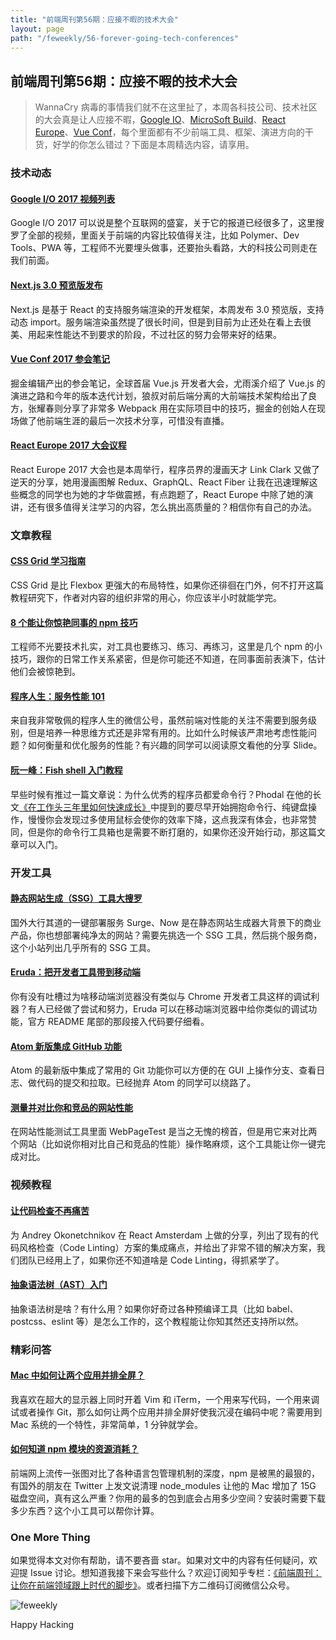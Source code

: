 ```yaml
---
title: "前端周刊第56期：应接不暇的技术大会"
layout: page
path: "/feweekly/56-forever-going-tech-conferences"
---
```


## 前端周刊第56期：应接不暇的技术大会

> WannaCry 病毒的事情我们就不在这里扯了，本周各科技公司、技术社区的大会真是让人应接不暇，<a href="https://events.google.com/io/schedule/?section=may-17">Google IO</a>、<a href="https://build.microsoft.com/">MicroSoft Build</a>、<a href="https://www.react-europe.org/#day-2017-May-17">React Europe</a>、<a href="https://juejin.im/post/591fa2d0a0bb9f005f3ccd1b">Vue Conf</a>，每个里面都有不少前端工具、框架、演进方向的干货，好学的你怎么错过？下面是本周精选内容，请享用。

### 技术动态

#### [Google I/O 2017 视频列表](https://www.youtube.com/playlist?list=PLOU2XLYxmsIKC8eODk_RNCWv3fBcLvMMy)

Google I/O 2017 可以说是整个互联网的盛宴，关于它的报道已经很多了，这里搜罗了全部的视频，里面关于前端的内容比较值得关注，比如 Polymer、Dev Tools、PWA 等，工程师不光要埋头做事，还要抬头看路，大的科技公司则走在我们前面。

#### [Next.js 3.0 预览版发布](https://zeit.co/blog/next3-preview)

Next.js 是基于 React 的支持服务端渲染的开发框架，本周发布 3.0 预览版，支持动态 import。服务端渲染虽然提了很长时间，但是到目前为止还处在看上去很美、用起来性能达不到要求的阶段，不过社区的努力会带来好的结果。

#### [Vue Conf 2017 参会笔记](https://juejin.im/post/591fa2d0a0bb9f005f3ccd1b)

掘金编辑产出的参会笔记，全球首届 Vue.js 开发者大会，尤雨溪介绍了 Vue.js 的演进之路和今年的版本迭代计划，狼叔对前后端分离的大前端技术架构给出了良方，张耀春则分享了非常多 Webpack 用在实际项目中的技巧，掘金的创始人在现场做了他前端生涯的最后一次技术分享，可惜没有直播。

#### [React Europe 2017 大会议程](https://www.react-europe.org/#day-2017-May-17)

React Europe 2017 大会也是本周举行，程序员界的漫画天才 Link Clark 又做了逆天的分享，她用漫画图解 Redux、GraphQL、React Fiber 让我在迅速理解这些概念的同学也为她的才华做震撼，有点跑题了，React Europe 中除了她的演讲，还有很多值得关注学习的内容，怎么挑出高质量的？相信你有自己的办法。

### 文章教程

#### [CSS Grid 学习指南](http://learncssgrid.com/)

CSS Grid 是比 Flexbox 更强大的布局特性，如果你还徘徊在门外，何不打开这篇教程研究下，作者对内容的组织非常的用心，你应该半小时就能学完。

#### [8 个能让你惊艳同事的 npm 技巧](https://medium.com/@adiramsalem/8-npm-tricks-you-can-use-to-impress-your-colleagues-dbdae1ef5f9e)

工程师不光要技术扎实，对工具也要练习、练习、再练习，这里是几个 npm 的小技巧，跟你的日常工作关系紧密，但是你可能还不知道，在同事面前表演下，估计他们会被惊艳到。

#### [程序人生：服务性能 101](https://mp.weixin.qq.com/s?__biz=MzA3NDM0ODQwMw==&mid=2649827699&idx=1&sn=e97071f2f049b8027c3105b8bd4ade70&chksm=8704ab6fb0732279f3c1b463653a812bbaef4d921fe65fe82cfb397765b01a9c5552a18307fe&mpshare=1&scene=24&srcid=0512xD7mWOH0riOVoTkmFf72&key=fac364d3ab4)

来自我非常敬佩的程序人生的微信公号，虽然前端对性能的关注不需要到服务级别，但是培养一种思维方式还是非常有用的。比如什么时候该严肃地考虑性能问题？如何衡量和优化服务的性能？有兴趣的同学可以阅读原文看他的分享 Slide。

#### [阮一峰：Fish shell 入门教程](http://www.ruanyifeng.com/blog/2017/05/fish_shell.html)

早些时候有推过一篇文章说：为什么优秀的程序员都爱命令行？Phodal 在他的长文[《在工作头三年里如何快速成长》](https://zhuanlan.zhihu.com/p/26704720)中提到的要尽早开始拥抱命令行、纯键盘操作，慢慢你会发现过多使用鼠标会使你的效率下降，这点我深有体会，也非常赞同，但是你的命令行工具箱也是需要不断打磨的，如果你还没开始行动，那这篇文章可以入门。

### 开发工具

#### [静态网站生成（SSG）工具大搜罗](https://www.staticgen.com/)

国外大行其道的一键部署服务 Surge、Now 是在静态网站生成器大背景下的商业产品，你也想部署纯净太的网站？需要先挑选一个 SSG 工具，然后挑个服务商，这个小站列出几乎所有的 SSG 工具。

#### [Eruda：把开发者工具带到移动端](https://github.com/liriliri/eruda)

你有没有吐槽过为啥移动端浏览器没有类似与 Chrome 开发者工具这样的调试利器？有人已经做了尝试和努力，Eruda 可以在移动端浏览器中给你类似的调试功能，官方 README 尾部的那段接入代码要仔细看。

#### [Atom 新版集成 GitHub 功能](https://github.atom.io/)

Atom 的最新版中集成了常用的 Git 功能你可以方便的在 GUI 上操作分支、查看日志、做代码的提交和拉取。已经抛弃 Atom 的同学可以绕路了。

#### [测量并对比你和竞品的网站性能](https://www.dareboost.com/en/compare)

在网站性能测试工具里面 WebPageTest 是当之无愧的榜首，但是用它来对比两个网站（比如说你相对比自己和竞品的性能）操作略麻烦，这个工具能让你一键完成对比。

### 视频教程

#### [让代码检查不再痛苦](https://www.youtube.com/watch?v=GLdH9SMG97o)

为 Andrey Okonetchnikov 在 React Amsterdam 上做的分享，列出了现有的代码风格检查（Code Linting）方案的集成痛点，并给出了非常不错的解决方案，我们团队已经用上了，如果你还不知道啥是 Code Linting，得抓紧学了。

#### [抽象语法树（AST）入门](https://egghead.io/lessons/javascript-introduction-to-abstract-syntax-trees)

抽象语法树是啥？有什么用？如果你好奇过各种预编译工具（比如 babel、postcss、eslint 等）是怎么工作的，这个教程能让你知其然还支持所以然。

### 精彩问答

#### [Mac 中如何让两个应用并排全屏？](https://support.apple.com/en-us/HT204948)

我喜欢在超大的显示器上同时开着 Vim 和 iTerm，一个用来写代码，一个用来调试或者操作 Git，那么如何让两个应用并排全屏好使我沉浸在编码中呢？需要用到 Mac 系统的一个特性，非常简单，1 分钟就学会。

#### [如何知道 npm 模块的资源消耗？](http://cost-of-modules.herokuapp.com/)

前端网上流传一张图对比了各种语言包管理机制的深度，npm 是被黑的最狠的，有国外的朋友在 Twitter 上发文说清理 node_modules 让他的 Mac 增加了 15G 磁盘空间，真有这么严重？你用的最多的包到底会占用多少空间？安装时需要下载多少东西？这个小工具可以帮你计算。

### One More Thing

如果觉得本文对你有帮助，请不要吝啬 star。如果对文中的内容有任何疑问，欢迎提 Issue 讨论。想知道我接下来会写些什么？欢迎订阅知乎专栏：[《前端周刊：让你在前端领域跟上时代的脚步》](https://zhuanlan.zhihu.com/feweekly)。或者扫描下方二维码订阅微信公众号。

![feweekly](http://www.feweekly.com/img/src/weekly/feweekly/qrcode.jpg)

Happy Hacking
